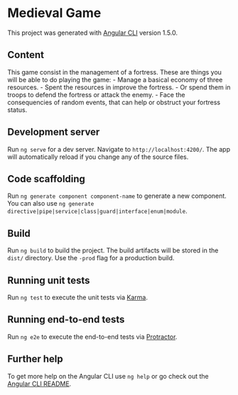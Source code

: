 # Medieval Game

This project was generated with [Angular CLI](https://github.com/angular/angular-cli) version 1.5.0.

## Content

This game consist in the management of a fortress. These are things you will be able to do playing the game:
	- Manage a basical economy of three resources.
	- Spent the resources in improve the fortress.
	- Or spend them in troops to defend the fortress or attack the enemy.
	- Face the consequencies of random events, that can help or obstruct your fortress status.

## Development server

Run `ng serve` for a dev server. Navigate to `http://localhost:4200/`. The app will automatically reload if you change any of the source files.

## Code scaffolding

Run `ng generate component component-name` to generate a new component. You can also use `ng generate directive|pipe|service|class|guard|interface|enum|module`.

## Build

Run `ng build` to build the project. The build artifacts will be stored in the `dist/` directory. Use the `-prod` flag for a production build.

## Running unit tests

Run `ng test` to execute the unit tests via [Karma](https://karma-runner.github.io).

## Running end-to-end tests

Run `ng e2e` to execute the end-to-end tests via [Protractor](http://www.protractortest.org/).

## Further help

To get more help on the Angular CLI use `ng help` or go check out the [Angular CLI README](https://github.com/angular/angular-cli/blob/master/README.md).
